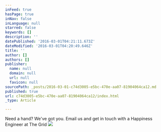 ```yaml
---
inFeed: true
hasPage: true
inNav: false
inLanguage: null
starred: false
keywords: []
description: ''
datePublished: '2016-03-01T04:21:11.673Z'
dateModified: '2016-03-01T04:20:49.646Z'
title: ''
author: []
authors: []
publisher:
  name: null
  domain: null
  url: null
  favicon: null
sourcePath: _posts/2016-03-01-c74d3005-e5bc-470e-aa07-81904064ca12.md
published: true
url: c74d3005-e5bc-470e-aa07-81904064ca12/index.html
_type: Article

---
```

Need a hand? We've got you. Email us and get in touch with a Happiness Engineer at The Grid
![](https://the-grid-user-content.s3-us-west-2.amazonaws.com/e1f5bcd4-3f0d-4b7f-b6d5-b4f2b9c2e3d1.jpg)